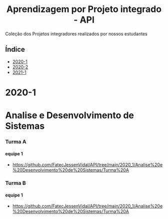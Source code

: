 <h1 align="center"> Aprendizagem por Projeto integrado - API </h1>

Coleção dos Projetos integradores realizados por nossos estudantes

## Índice
* [2020-1](#2020-1)
* [2020-2](#2020-2)
* [2021-1](#2021-1) 

# 2020-1

 # Analise e Desenvolvimento de Sistemas 

### Turma A 

#### equipe 1
* https://github.com/FatecJessenVidal/API/tree/main/2020_1/Analise%20e%20Desenvolvimento%20de%20Sistemas/Turma%20A

### Turma B

#### equipe 1
* https://github.com/FatecJessenVidal/API/tree/main/2020_1/Analise%20e%20Desenvolvimento%20de%20Sistemas/Turma%20A

